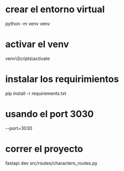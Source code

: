 # crear el entorno virtual

python -m venv venv

# activar el venv

venv\Scripts\activate

# instalar los requirimientos

pip install -r requirements.txt

# usando el port 3030
--port=3030

# correr el proyecto

fastapi dev src/routes/characters_routes.py 
